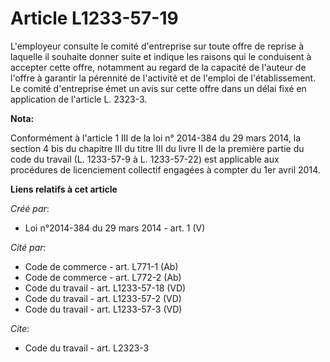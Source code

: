 # Article L1233-57-19

L'employeur consulte le comité d'entreprise sur toute offre de reprise à laquelle il souhaite donner suite et indique les
raisons qui le conduisent à accepter cette offre, notamment au regard de la capacité de l'auteur de l'offre à garantir la
pérennité de l'activité et de l'emploi de l'établissement. Le comité d'entreprise émet un avis sur cette offre dans un délai
fixé en application de l'article L. 2323-3.

**Nota:**

Conformément à l'article 1 III de la loi n° 2014-384 du 29 mars 2014, la section 4 bis du chapitre III du titre III du livre
II de la première partie du code du travail (L. 1233-57-9 à L. 1233-57-22) est applicable aux procédures de licenciement
collectif engagées à compter du 1er avril 2014.

**Liens relatifs à cet article**

_Créé par_:

  - Loi n°2014-384 du 29 mars 2014 - art. 1 (V)

_Cité par_:

  - Code de commerce - art. L771-1 (Ab)
  - Code de commerce - art. L772-2 (Ab)
  - Code du travail - art. L1233-57-18 (VD)
  - Code du travail - art. L1233-57-2 (VD)
  - Code du travail - art. L1233-57-3 (VD)

_Cite_:

  - Code du travail - art. L2323-3

